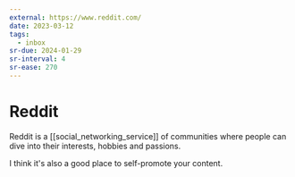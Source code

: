 ```yaml
---
external: https://www.reddit.com/
date: 2023-03-12
tags:
  - inbox
sr-due: 2024-01-29
sr-interval: 4
sr-ease: 270
---
```


# Reddit

Reddit is a [[social_networking_service]] of communities where people can dive
into their interests, hobbies and passions.

I think it's also a good place to self-promote your content.
